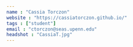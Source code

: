 ```yaml
---
name : "Cassia Torczon"
website : "https://cassiatorczon.github.io/"
tags : ["student"]
email : "ctorczon@seas.upenn.edu"
headshot : "CassiaT.jpg"
---
```

